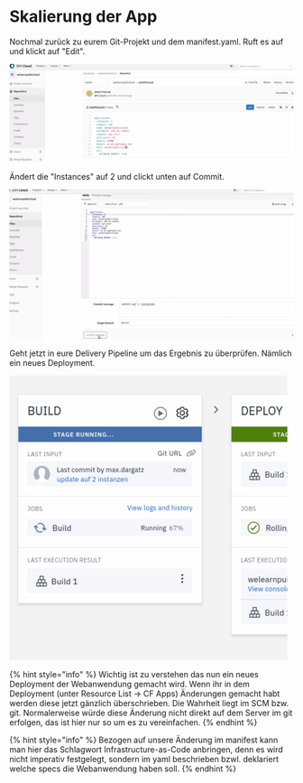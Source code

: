 # Skalierung der App

Nochmal zurück zu eurem Git-Projekt und dem manifest.yaml. Ruft es auf und klickt auf "Edit".

![](../../../.gitbook/assets/image%20%282%29.png)

Ändert die "Instances" auf 2 und clickt unten auf Commit.

![](../../../.gitbook/assets/image%20%287%29.png)

Geht jetzt in eure Delivery Pipeline um das Ergebnis zu überprüfen. Nämlich ein neues Deployment.

![](../../../.gitbook/assets/image%20%2814%29.png)

{% hint style="info" %}
Wichtig ist zu verstehen das nun ein neues Deployment der Webanwendung gemacht wird. Wenn ihr in dem Deployment \(unter Resource List -&gt; CF Apps\) Änderungen gemacht habt werden diese jetzt gänzlich überschrieben. Die Wahrheit liegt im SCM bzw. git. Normalerweise würde diese Änderung nicht direkt auf dem Server im git erfolgen, das ist hier nur so um es zu vereinfachen.
{% endhint %}

{% hint style="info" %}
Bezogen auf unsere Änderung im manifest kann man hier das Schlagwort Infrastructure-as-Code anbringen, denn es wird nicht imperativ festgelegt, sondern im yaml beschrieben bzwl. deklariert welche specs die Webanwendung haben soll.
{% endhint %}

